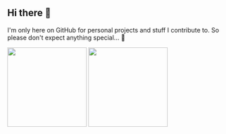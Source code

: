## Hi there 👋

I'm only here on GitHub for personal projects and stuff I contribute to. So please don't expect anything special... 🦄

<p>
<!-- GitHub Stats -->
<img height="180em" src="https://github-readme-stats.vercel.app/api?username=MrReSc&show_icons=true&include_all_commits=true&count_private=true&theme=radical" />

<!-- Most Used Languages -->
<img height="180em" src="https://github-readme-stats.vercel.app/api/top-langs/?username=MrReSc&show_icons=true&layout=compact&theme=radical"/>
</p>
